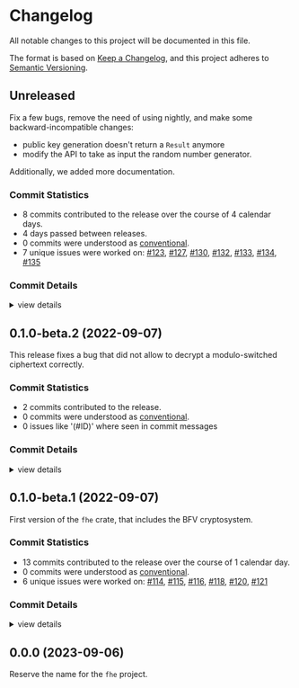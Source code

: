 # Changelog

All notable changes to this project will be documented in this file.

The format is based on [Keep a Changelog](https://keepachangelog.com/en/1.0.0/),
and this project adheres to [Semantic Versioning](https://semver.org/spec/v2.0.0.html).

## Unreleased

Fix a few bugs, remove the need of using nightly, and make some backward-incompatible changes:
- public key generation doesn't return a `Result` anymore
- modify the API to take as input the random number generator.

Additionally, we added more documentation.

### Commit Statistics

<csr-read-only-do-not-edit/>

 - 8 commits contributed to the release over the course of 4 calendar days.
 - 4 days passed between releases.
 - 0 commits were understood as [conventional](https://www.conventionalcommits.org).
 - 7 unique issues were worked on: [#123](https://github.com/tlepoint/fhe.rs/issues/123), [#127](https://github.com/tlepoint/fhe.rs/issues/127), [#130](https://github.com/tlepoint/fhe.rs/issues/130), [#132](https://github.com/tlepoint/fhe.rs/issues/132), [#133](https://github.com/tlepoint/fhe.rs/issues/133), [#134](https://github.com/tlepoint/fhe.rs/issues/134), [#135](https://github.com/tlepoint/fhe.rs/issues/135)

### Commit Details

<csr-read-only-do-not-edit/>

<details><summary>view details</summary>

 * **[#123](https://github.com/tlepoint/fhe.rs/issues/123)**
    - RGSW mistakenly appeared to depend on a feature; fixes #122. ([`739d4ce`](https://github.com/tlepoint/fhe.rs/commit/739d4ced784ee4aea20c57f3e042361aab7d5517))
 * **[#127](https://github.com/tlepoint/fhe.rs/issues/127)**
    - Computes correctly the number of bits in the plaintext; fixes #126 ([`432586c`](https://github.com/tlepoint/fhe.rs/commit/432586cecf83a0808cf987882c472acbf1330a36))
 * **[#130](https://github.com/tlepoint/fhe.rs/issues/130)**
    - Remove some nightly features, see #117 ([`6361fa3`](https://github.com/tlepoint/fhe.rs/commit/6361fa3ce322b16551cfe4856a49e3933d85c872))
 * **[#132](https://github.com/tlepoint/fhe.rs/issues/132)**
    - Remove the nightly features, except for code coverage and formatting ([`b573138`](https://github.com/tlepoint/fhe.rs/commit/b573138d682e69c3553c2e4ae4a1b7f7a65dbe5d))
 * **[#133](https://github.com/tlepoint/fhe.rs/issues/133)**
    - Explicitely specify the RNG everytime randomness is involved. Fixes #128 ([`8aafe43`](https://github.com/tlepoint/fhe.rs/commit/8aafe4396d0b771e6aa25257c7daa61c109eb367))
 * **[#134](https://github.com/tlepoint/fhe.rs/issues/134)**
    - Remove unnecessary casting by defining more conversions ([`f7cddb3`](https://github.com/tlepoint/fhe.rs/commit/f7cddb358f2ce28483944f99e223c07ae41b0c1c))
 * **[#135](https://github.com/tlepoint/fhe.rs/issues/135)**
    - Starting better documentation ([`13a633c`](https://github.com/tlepoint/fhe.rs/commit/13a633c0f288d27da15548942a061540365aec10))
 * **Uncategorized**
    - Bump all version to beta.3 ([`fc63e4e`](https://github.com/tlepoint/fhe.rs/commit/fc63e4ea6acbb3e9dda83a65cafdf63a081836f2))
</details>

## 0.1.0-beta.2 (2022-09-07)

This release fixes a bug that did not allow to decrypt a modulo-switched ciphertext correctly.

### Commit Statistics

<csr-read-only-do-not-edit/>

 - 2 commits contributed to the release.
 - 0 commits were understood as [conventional](https://www.conventionalcommits.org).
 - 0 issues like '(#ID)' where seen in commit messages

### Commit Details

<csr-read-only-do-not-edit/>

<details><summary>view details</summary>

 * **Uncategorized**
    - Release fhe v0.1.0-beta.2 ([`d13c33c`](https://github.com/tlepoint/fhe.rs/commit/d13c33caf2850753ed9ef556c41cfaf73700ecd1))
    - Remove forgotten cfg(not(feature ([`2e247f2`](https://github.com/tlepoint/fhe.rs/commit/2e247f235bbe632459259f6ca74a637a2f765187))
</details>

## 0.1.0-beta.1 (2022-09-07)

First version of the `fhe` crate, that includes the BFV cryptosystem.

### Commit Statistics

<csr-read-only-do-not-edit/>

 - 13 commits contributed to the release over the course of 1 calendar day.
 - 0 commits were understood as [conventional](https://www.conventionalcommits.org).
 - 6 unique issues were worked on: [#114](https://github.com/tlepoint/fhe.rs/issues/114), [#115](https://github.com/tlepoint/fhe.rs/issues/115), [#116](https://github.com/tlepoint/fhe.rs/issues/116), [#118](https://github.com/tlepoint/fhe.rs/issues/118), [#120](https://github.com/tlepoint/fhe.rs/issues/120), [#121](https://github.com/tlepoint/fhe.rs/issues/121)

### Commit Details

<csr-read-only-do-not-edit/>

<details><summary>view details</summary>

 * **[#114](https://github.com/tlepoint/fhe.rs/issues/114)**
    - Rename crates to fhe and fhe-traits ([`9a3d608`](https://github.com/tlepoint/fhe.rs/commit/9a3d6082976a7e0b6f3cec93c096bfaa4a07ebd6))
 * **[#115](https://github.com/tlepoint/fhe.rs/issues/115)**
    - Bump thiserror from 1.0.33 to 1.0.34 ([`e724edf`](https://github.com/tlepoint/fhe.rs/commit/e724edfec78809593e99b21ba5c9eeaaca1a191c))
 * **[#116](https://github.com/tlepoint/fhe.rs/issues/116)**
    - Use zeroizing instead of manual calls to zeroize ([`1d7bc50`](https://github.com/tlepoint/fhe.rs/commit/1d7bc50c58e8807d696d02f3d64e19f34a4ad0c3))
 * **[#118](https://github.com/tlepoint/fhe.rs/issues/118)**
    - Update the README with minimal example and fix compilation error ([`ecba998`](https://github.com/tlepoint/fhe.rs/commit/ecba99898c86a7908a7e9360a6e62826e2ccc5c6))
 * **[#120](https://github.com/tlepoint/fhe.rs/issues/120)**
    - Move internal to crates as they would be published, add changelog ([`cd3ba02`](https://github.com/tlepoint/fhe.rs/commit/cd3ba026d01275672e0c3f5e1d32aa473cde7978))
 * **[#121](https://github.com/tlepoint/fhe.rs/issues/121)**
    - Remove features, remove utilities crate, bump versions ([`570943a`](https://github.com/tlepoint/fhe.rs/commit/570943ae1822888a2ccb27412619ab3355b3ea3a))
 * **Uncategorized**
    - Release fhe v0.1.0-beta.1 ([`718f0cd`](https://github.com/tlepoint/fhe.rs/commit/718f0cdc1e5b75eaf52a5ea1078c1ed9c2bf46f5))
    - First version fhe crate ([`3f9e80c`](https://github.com/tlepoint/fhe.rs/commit/3f9e80c9bc91b068d00ec6b03ccafb07f150185a))
    - Release fhe-traits v0.1.0-beta.0, fhe-util v0.1.0-beta.0, fhe-math v0.1.0-beta.0, fhe v0.1.0-beta.0 ([`e81e1c6`](https://github.com/tlepoint/fhe.rs/commit/e81e1c60769e63c52ad3885d16249161074ca293))
    - Adjusting changelogs prior to release of fhe-traits v0.1.0-beta.0, fhe-util v0.1.0-beta.0, fhe-math v0.1.0-beta.0, fhe v0.1.0-beta.0 ([`4c9ed5b`](https://github.com/tlepoint/fhe.rs/commit/4c9ed5bc57ccaa4a9d9ac98e4883f6c5c2136b5b))
    - Add space to test ([`f5e82f3`](https://github.com/tlepoint/fhe.rs/commit/f5e82f3708bc15a7f517f19bb482fce0044cf091))
    - Update changelog ([`85a00a1`](https://github.com/tlepoint/fhe.rs/commit/85a00a1b8113e4dc8b1d4e9d19fc6c354fb6ae0e))
    - Switch version to a pre-release number ([`cd8d3b2`](https://github.com/tlepoint/fhe.rs/commit/cd8d3b2d383367239436adcc2508bdbe816b9981))
</details>

## 0.0.0 (2023-09-06)

Reserve the name for the `fhe` project.

